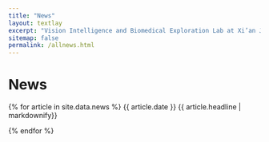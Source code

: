 ```yaml
---
title: "News"
layout: textlay
excerpt: "Vision Intelligence and Biomedical Exploration Lab at Xi’an Jiaotong-Liverpool University."
sitemap: false
permalink: /allnews.html
---
```


# News

{% for article in site.data.news %}
{{ article.date }}
{{ article.headline | markdownify}}
<br/>

{% endfor %}
